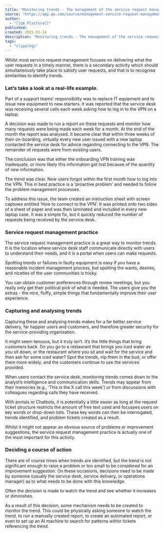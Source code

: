 ```yaml
---
title: "Monitoring trends - The management of the service request management practice part 2 | ITSL8 | Lesson | QA Platform"
source: "https://app.qa.com/course/management-service-request-management-practice-part-2-itsl8-1698/monitoring-trends/?context_id=13463&context_resource=lp"
author:
  - "[[QA Platform]]"
published:
created: 2025-01-14
description: "Monitoring trends - The management of the service request management practice part 2 | ITSL8 | lesson from QA Platform. Start learning today with our digital training solutions."
tags:
  - "clippings"
---
```

Whilst most service request management focuses on delivering what the user requests in a timely manner, there is a secondary activity which should simultaneously take place to satisfy user requests, and that is to recognise similarities to identify trends.

### Let’s take a look at a real-life example.

Part of a support teams' responsibility was to replace IT equipment and to issue new equipment to new starters. It was reported that the service desk was receiving several calls each week asking how to log in to the VPN on a laptop.

A decision was made to run a report on these requests and monitor how many requests were being made each week for a month. At the end of the month the report was analysed. It became clear that within three weeks of their on-boarding, virtually every new user issued with a new laptop contacted the service desk for advice regarding connecting to the VPN. The remainder of requests were from existing users.

The conclusion was that either the onboarding VPN training was inadequate, or more likely this information got lost because of the quantity of new information.

The trend was clear. New users forgot within the first month how to log into the VPN. This in best practice is a ‘proactive problem’ and needed to follow the problem management processes.

To address this issue, the team created an instruction sheet with screen captures entitled ‘How to connect to the VPN’. It was printed onto two sides of a sheet of paper and was then laminated and included in every new laptop case. It was a simple fix, but it quickly reduced the number of requests being received by the service desk.

### Service request management practice 

The service request management practice is a great way to monitor trends. It is the location where service desk staff communicate directly with users to understand their needs, and it is a portal when users can make requests.

Spotting trends or failures in faulty equipment is easy if you have a reasonable incident management process, but spotting the wants, desires, and niceties of the user communities is tricky.

You can obtain customer preferences through review meetings, but you really only get their political pick of what is needed. The users give you the extras - the nice, fluffy, simple things that fundamentally improve their user experience.

### Capturing and analysing trends 

Capturing these and analysing trends makes for a far better service delivery, far happier users and customers, and therefore greater security for the service-providing organisation.

It might seem tenuous, but it truly isn’t. It’s the little things that bring customers back. Do you go to a restaurant that brings you iced water as you sit down, or the restaurant where you sit and wait for the service and then ask for some iced water? Spot the trends, nip them in the bud, or offer them more widely, and the customers continue to use the services provided.

When users contact the service desk, monitoring trends comes down to the analyst’s intelligence and communication skills. Trends may appear from their memories (e.g., ‘This is the X call this week’) or from discussions with colleagues regarding calls they have received.

With portals or Chatbots, it is potentially a little easier as long at the request ticket structure restricts the amount of free text used and focusses users on key words or drop-down lists. These key words can then be interrogated, trends identified, and problem tickets created as a result.

Whilst it might not appear an obvious source of problems or improvement suggestions, the service request management practice is actually one of the most important for this activity.

### Deciding a course of action

There are of course times when trends are identified, but the trend is not significant enough to raise a problem or too small to be considered for an improvement suggestion. On these occasions, decisions need to be made by someone (usually the service desk, service delivery, or operations manager) as to what needs to be done with this knowledge.

Often the decision is made to watch the trend and see whether it increases or diminishes.

As a result of this decision, some mechanism needs to be created to monitor the trend. This could be physically asking someone to watch the trend, to run a manually created report, to create an automated report, or even to set up an AI machine to search for patterns within tickets referencing the trend.